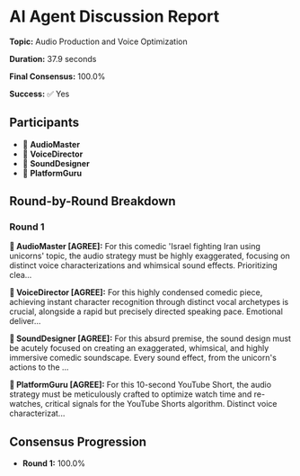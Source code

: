 # AI Agent Discussion Report

**Topic:** Audio Production and Voice Optimization

**Duration:** 37.9 seconds

**Final Consensus:** 100.0%

**Success:** ✅ Yes

## Participants

- 🎵 **AudioMaster**
- 🤖 **VoiceDirector**
- 🤖 **SoundDesigner**
- 🤖 **PlatformGuru**

## Round-by-Round Breakdown

### Round 1

**🎵 AudioMaster [AGREE]:** For this comedic 'Israel fighting Iran using unicorns' topic, the audio strategy must be highly exaggerated, focusing on distinct voice characterizations and whimsical sound effects. Prioritizing clea...

**🤖 VoiceDirector [AGREE]:** For this highly condensed comedic piece, achieving instant character recognition through distinct vocal archetypes is crucial, alongside a rapid but precisely directed speaking pace. Emotional deliver...

**🤖 SoundDesigner [AGREE]:** For this absurd premise, the sound design must be acutely focused on creating an exaggerated, whimsical, and highly immersive comedic soundscape. Every sound effect, from the unicorn's actions to the ...

**🤖 PlatformGuru [AGREE]:** For this 10-second YouTube Short, the audio strategy must be meticulously crafted to optimize watch time and re-watches, critical signals for the YouTube Shorts algorithm. Distinct voice characterizat...

## Consensus Progression

- **Round 1:** 100.0%
